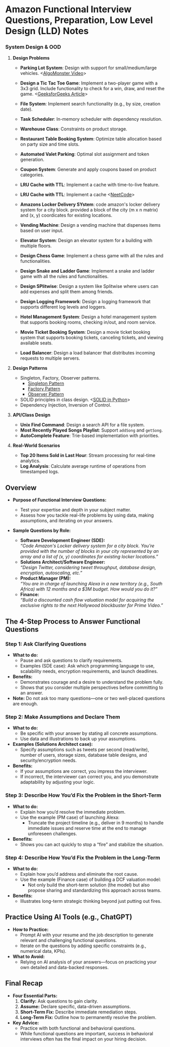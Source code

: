 # Amazon Functional Interview Questions, Preparation, Low Level Design (LLD) Notes

### **System Design & OOD**  
1. **Design Problems**  
   - **Parking Lot System**: Design with support for small/medium/large vehicles. <[AlgoMonster Video](https://www.youtube.com/watch?v=nwioCA5nrYc)>
   - **Design a Tic Tac Toe Game**: Implement a two-player game with a 3x3 grid. Include functionality to check for a win, draw, and reset the game. <[GeeksforGeeks Article](https://www.geeksforgeeks.org/design-tic-tac-toe-game/)>
   - **File System**: Implement search functionality (e.g., by size, creation date).  
   - **Task Scheduler**: In-memory scheduler with dependency resolution.  
   - **Warehouse Class**: Constraints on product storage.  
   - **Restaurant Table Booking System**: Optimize table allocation based on party size and time slots.  
   - **Automated Valet Parking**: Optimal slot assignment and token generation.  
   - **Coupon System**: Generate and apply coupons based on product categories.  
   - **LRU Cache with TTL**: Implement a cache with time-to-live feature.
   - **LRU Cache with TTL**: Implement a cache <[NeetCode](https://www.youtube.com/watch?v=7ABFKPK2hD4)>
   - **Amazons Locker Delivery SYstem**: code amazon's locker delivery system for a city block. provided a block of the city (m x n matrix) and (x, y) coordicates for existing locations.

   - **Vending Machine**: Design a vending machine that dispenses items based on user input.
   - **Elevator System**: Design an elevator system for a building with multiple floors.
   - **Design Chess Game**: Implement a chess game with all the rules and functionalities.
   - **Design Snake and Ladder Game**: Implement a snake and ladder game with all the rules and functionalities.
   - **Design SPlitwise**: Design a system like Splitwise where users can add expenses and split them among friends.
   - **Design Logging Framework**: Design a logging framework that supports different log levels and loggers.
   - **Hotel Management System**: Design a hotel management system that supports booking rooms, checking in/out, and room service.
   - **Movie Ticket Booking System**: Design a movie ticket booking system that supports booking tickets, canceling tickets, and viewing available seats.
   - **Load Balancer**: Design a load balancer that distributes incoming requests to multiple servers.

1. **Design Patterns**  
   - Singleton, Factory, Observer patterns.  
     - [Singleton Pattern](https://www.youtube.com/watch?v=sJ-c3BA-Ypo)
     - [Factory Pattern](https://www.youtube.com/watch?v=phTXrJqRgnI)
     - [Observer Pattern](https://www.youtube.com/watch?v=-oLDJ2dbadA)
   - SOLID principles in class design.  <[SOLID in Python](https://www.youtube.com/watch?v=ZkknJI3QMss)>
   - Dependency Injection, Inversion of Control.

2. **API/Class Design**  
   - **Unix Find Command**: Design a search API for a file system.  
   - **Most Recently Played Songs Playlist**: Support `addSong` and `getSong`.  
   - **AutoComplete Feature**: Trie-based implementation with priorities.  

3. **Real-World Scenarios**  
   - **Top 20 Items Sold in Last Hour**: Stream processing for real-time analytics.  
   - **Log Analysis**: Calculate average runtime of operations from timestamped logs. 

## Overview

- **Purpose of Functional Interview Questions:**
  - Test your expertise and depth in your subject matter.
  - Assess how you tackle real-life problems by using data, making assumptions, and iterating on your answers.

- **Sample Questions by Role:**
  - **Software Development Engineer (SDE):**  
    *“Code Amazon's Locker delivery system for a city block. You’re provided with the number of blocks in your city represented by an array and a list of (x, y) coordinates for existing locker locations.”*
  - **Solutions Architect/Software Engineer:**  
    *“Design Twitter, considering tweet throughput, database design, encryption, autoscaling, etc.”*
  - **Product Manager (PM):**  
    *“You are in charge of launching Alexa in a new territory (e.g., South Africa) with 12 months and a $3M budget. How would you do it?”*
  - **Finance:**  
    *“Build a discounted cash flow valuation model for acquiring the exclusive rights to the next Hollywood blockbuster for Prime Video.”*

## The 4-Step Process to Answer Functional Questions

### Step 1: Ask Clarifying Questions
- **What to do:**
  - Pause and ask questions to clarify requirements.
  - Examples (SDE case): Ask which programming language to use, scalability needs, encryption requirements, and launch deadlines.
- **Benefits:**
  - Demonstrates courage and a desire to understand the problem fully.
  - Shows that you consider multiple perspectives before committing to an answer.
- **Note:** Do not ask too many questions—one or two well-placed questions are enough.

### Step 2: Make Assumptions and Declare Them
- **What to do:**
  - Be specific with your answer by stating all concrete assumptions.
  - Use data and illustrations to back up your assumptions.
- **Examples (Solutions Architect case):**
  - Specify assumptions such as tweets per second (read/write), number of users, storage sizes, database table designs, and security/encryption needs.
- **Benefits:**
  - If your assumptions are correct, you impress the interviewer.
  - If incorrect, the interviewer can correct you, and you demonstrate adaptability by adjusting your logic.

### Step 3: Describe How You’d Fix the Problem in the Short-Term
- **What to do:**
  - Explain how you’d resolve the immediate problem.
  - Use the example (PM case) of launching Alexa:
    - Truncate the project timeline (e.g., deliver in 9 months) to handle immediate issues and reserve time at the end to manage unforeseen challenges.
- **Benefits:**
  - Shows you can act quickly to stop a “fire” and stabilize the situation.

### Step 4: Describe How You’d Fix the Problem in the Long-Term
- **What to do:**
  - Explain how you’d address and eliminate the root cause.
  - Use the example (Finance case) of building a DCF valuation model:
    - Not only build the short-term solution (the model) but also propose sharing and standardizing this approach across teams.
- **Benefits:**
  - Illustrates long-term strategic thinking beyond just putting out fires.

## Practice Using AI Tools (e.g., ChatGPT)
- **How to Practice:**
  - Prompt AI with your resume and the job description to generate relevant and challenging functional questions.
  - Iterate on the questions by adding specific constraints (e.g., numerical data, KPIs).
- **What to Avoid:**
  - Relying on AI analysis of your answers—focus on practicing your own detailed and data-backed responses.

## Final Recap
- **Four Essential Parts:**
  1. **Clarify:** Ask questions to gain clarity.
  2. **Assume:** Declare specific, data-driven assumptions.
  3. **Short-Term Fix:** Describe immediate remediation steps.
  4. **Long-Term Fix:** Outline how to permanently resolve the problem.
- **Key Advice:**
  - Practice with both functional and behavioral questions.
  - While functional questions are important, success in behavioral interviews often has the final impact on your hiring decision.